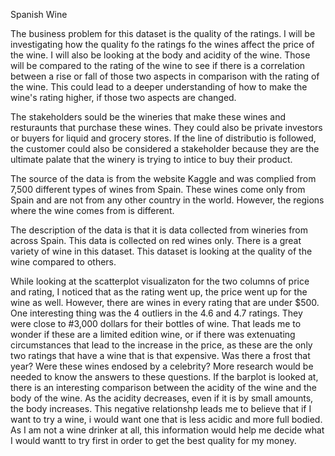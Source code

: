 Spanish Wine

The business problem for this dataset is the quality of the ratings.  I will be investigating how the quality fo the ratings fo the wines affect the price of the wine.  I will also be looking at the body and acidity of the wine.  Those will be compared to the rating of the wine to see if there is a correlation between a rise or fall of those two aspects in comparison with the rating of the wine.  This could lead to a deeper understanding of how to make the wine's rating higher, if those two aspects are changed.

The stakeholders sould be the wineries that make these wines and resturaunts that purchase these wines.  They could also be private investors or buyers for liquid and grocery stores.  If the line of distributio is followed, the customer could also be considered a stakeholder because they are the ultimate palate that the winery is trying to intice to buy their product.

The source of the data is from the website Kaggle and was complied from 7,500 different types of wines from Spain.  These wines come only from Spain and are not from any other country in the world.  However, the regions where the wine comes from is different.

The description of the data is that it is data collected from wineries from across Spain.  This data is collected on red wines only.  There is a great variety of wine in this dataset.  This dataset is looking at the quality of the wine compared to others.

While looking at the scatterplot visualizaton for the two columns of price and rating, I noticed that as the rating went up, the price went up for the wine as well.  However, there are wines in every rating that are under $500.  One interesting thing was the 4 outliers in the 4.6 and 4.7 ratings.  They were close to #3,000 dollars for their bottles of wine.  That leads me to wonder if these are a limited edition wine, or if there was extenuating circumstances that lead to the increase in the price, as these are the only two ratings that have a wine that is that expensive.  Was there a frost that year?  Were these wines endosed by a celebrity?  More research would be needed to know the answers to these questions.
If the barplot is looked at, there is an interesting comparison between the acidity of the wine and the body of the wine.  As the acidity decreases, even if it is by small amounts, the body increases.  This negative relationshp leads me to believe that if I want to try a wine, i would want one that is less acidic and more full bodied.  As I am not a wine drinker at all, this information would help me decide what I would wantt to try first in order to get the best quality for my money.
